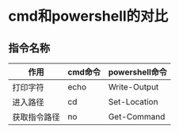 # cmd和powershell的对比

## 指令名称

| 作用         | cmd命令 | powershell命令 |
| ------------ | ------- | -------------- |
| 打印字符     | echo    | Write-Output   |
| 进入路径     | cd      | Set-Location   |
| 获取指令路径 | no      | Get-Command    |

